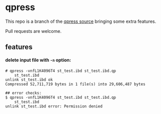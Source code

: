 # qpress


This repo is a branch of the [qpress source](http://www.quicklz.com/) bringing some extra features.

Pull requests are welcome.

## features

#### delete input file with `-n` option:

```
# qpress -vnfL1K4096T4 st_test.ibd st_test.ibd.qp  
    st_test.ibd                                            
unlink st_test.ibd ok                                      
Compressed 52,711,719 bytes in 1 file(s) into 29,606,487 bytes

## error checks:
$ qpress -vnfL1K4096T4 st_test.ibd st_test.ibd.qp
    st_test.ibd     
unlink st_test.ibd error: Permission denied
```
